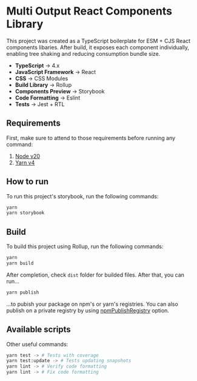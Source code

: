 # Multi Output React Components Library

This project was created as a TypeScript boilerplate for ESM + CJS React components libaries. After build, it exposes each component individually, enabling tree shaking and reducing consumption bundle size.

- **TypeScript** -> 4.x
- **JavaScript Framework** -> React
- **CSS** -> CSS Modules
- **Build Library** -> Rollup
- **Components Preview** -> Storybook
- **Code Formatting** -> Eslint
- **Tests** -> Jest + RTL

## Requirements

First, make sure to attend to those requirements before running any command:

1. [Node v20](https://nodejs.org/en)
2. [Yarn v4](https://yarnpkg.com/)

## How to run

To run this project's storybook, run the following commands:

```sh
yarn
yarn storybook
```

## Build

To build this project using Rollup, run the following commands:

```sh
yarn
yarn build
```

After completion, check `dist` folder for builded files. After that, you can run...

```sh
yarn publish
```

...to pubish your package on npm's or yarn's registries. You can also publish on a private registry by using [npmPublishRegistry](https://yarnpkg.com/configuration/yarnrc#npmPublishRegistry) option.

## Available scripts

Other useful commands:

```sh
yarn test -> # Tests with coverage
yarn test:update -> # Tests updating snapshots
yarn lint -> # Verify code formatting
yarn lint -> # Fix code formatting
```
